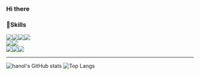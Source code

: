 ### Hi there

<div style="display:flex, justify-content: center">
    
<h3>🚀Skills</h3>
<div style="display:flex">
    <img src="https://img.shields.io/badge/html5-E34F26?style=for-the-badge&logo=html5&logoColor=white" style="border-radius:3px;"> 
    <img src="https://img.shields.io/badge/css-1572B6?style=for-the-badge&logo=css3&logoColor=white"> 
    <img src="https://img.shields.io/badge/javascript-F7DF1E?style=for-the-badge&logo=javascript&logoColor=black"> 
    <img src="https://img.shields.io/badge/react-61DAFB?style=for-the-badge&logo=react&logoColor=black"> 
</div>    
<div style="display:flex">
    <img src="https://img.shields.io/badge/node.js-339933?style=for-the-badge&logo=Node.js&logoColor=white">
    <img src="https://img.shields.io/badge/express-000000?style=for-the-badge&logo=express&logoColor=white">
</div>
<div style="display:flex">
    <img src="https://img.shields.io/badge/Notion-white?style=for-the-badge&logo=Notion&logoColor=black">
  <img src="https://img.shields.io/badge/git-F05032?style=for-the-badge&logo=git&logoColor=white">
    <img src="https://img.shields.io/badge/github-181717?style=for-the-badge&logo=github&logoColor=white">
</div>

</div>

<hr>

![hanol's GitHub stats](https://github-readme-stats.vercel.app/api?username=hanol2&show_icons=true&theme=transparent)
![Top Langs](https://github-readme-stats.vercel.app/api/top-langs/?username=hanol2&layout=compact&theme=transparent)


